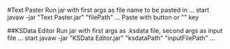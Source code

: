 #Text Paster
Run jar with first args as file name to be pasted in
...
start javaw -jar "Text Paster.jar" "filePath"
...
Paste with button or "\" key

##KSData Editor
Run jar with first args as .ksdata file, second args as input file
...
start javaw -jar "KSData Editor.jar" "ksdataPath" "inputFilePath"
...
